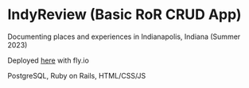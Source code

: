 # IndyReview (Basic RoR CRUD App)

Documenting places and experiences in Indianapolis, Indiana (Summer 2023)

Deployed [here](https://indy-review.fly.dev) with fly.io

PostgreSQL, Ruby on Rails, HTML/CSS/JS

